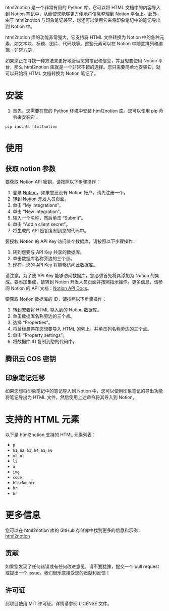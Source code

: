 html2notion 是一个非常有用的 Python 库，它可以将 HTML 文档中的内容导入到 Notion 笔记中，从而使您能够更方便地将信息整理到 Notion 平台上。此外，由于 html2notion 与印象笔记兼容，您还可以使用它来将印象笔记中的笔记导出到 Notion 中。

html2notion 库的功能非常强大，它支持将 HTML 文件转换为 Notion 中的各种元素，如文本块、标题、图片、代码块等。这些元素可以在 Notion 中随意排列和编辑，非常方便。

如果您正在寻找一种方法来更好地管理您的笔记和信息，并且想要使用 Notion 平台，那么 html2notion 库就是一个非常不错的选择。您只需要简单地安装它，就可以开始将 HTML 文档转换为 Notion 笔记了。

# 安装

1. 首先，您需要在您的 Python 环境中安装 html2notion 库。您可以使用 pip 命令来安装它：

```
pip install html2notion

```

# 使用

## 获取 notion 参数

要获取 Notion API 密钥，请按照以下步骤操作：

1. 登录 [Notion](https://www.notion.so/)。如果您还没有 Notion 帐户，请先注册一个。
2. 转到 [Notion 开发人员页面](https://developers.notion.com/docs/getting-started#step-2-share-a-database-with-your-integration)。
3. 单击 “My integrations”。
4. 单击 “New integration”。
5. 输入一个名称，然后单击 “Submit”。
6. 单击 “Add a client secret”。
7. 将生成的 API 密钥复制到您的代码中。

要授权 Notion 的 API Key 访问某个数据库，请按照以下步骤操作：

1. 转到您要与 API Key 共享的数据库。
2. 单击数据库名称旁边的三个点。
6. 现在，您的 API Key 将能够访问此数据库。

请注意，为了使 API Key 能够访问数据库，您必须首先将其添加为 Notion 的集成。要添加集成，请转到 Notion 开发人员页面并按照指示操作。更多信息，请参阅 Notion 的 API 文档：[Notion API Docs](https://developers.notion.com/docs/getting-started#step-2-share-a-database-with-your-integration)。

要获取 Notion 数据库的 ID，请按照以下步骤操作：

1. 转到您要将 HTML 导入到的 Notion 数据库。
2. 单击数据库名称旁边的三个点。
3. 选择 “Properties”。
4. 将鼠标悬停在您想要导入 HTML 的列上，并单击列名称旁边的三个点。
5. 单击 “Property settings”。
6. 将数据库 ID 复制到您的代码中。

## 腾讯云 COS 密钥

## 印象笔记迁移
如果您想将印象笔记中的笔记导入到 Notion 中，您可以使用印象笔记的导出功能将笔记导出为 HTML 文件，然后使用上述命令将其导入到 Notion。

# 支持的 HTML 元素

以下是 html2notion 支持的 HTML 元素列表：

- `p`
- `h1`, `h2`, `h3`, `h4`, `h5`, `h6`
- `ul`, `ol`
- `li`
- `a`
- `img`
- `code`
- `blockquote`
- `hr`
- `br`

# 更多信息

您可以在 html2notion 库的 GitHub 存储库中找到更多的信息和示例：[html2notion](https://github.com/kevinzg/html2notion)

## 贡献

如果您发现了任何错误或有任何改进意见，请不要犹豫，提交一个 pull request 或提出一个 issue。我们很乐意接受您的贡献和反馈！

## 许可证

此项目使用 MIT 许可证。详情请参阅 LICENSE 文件。

